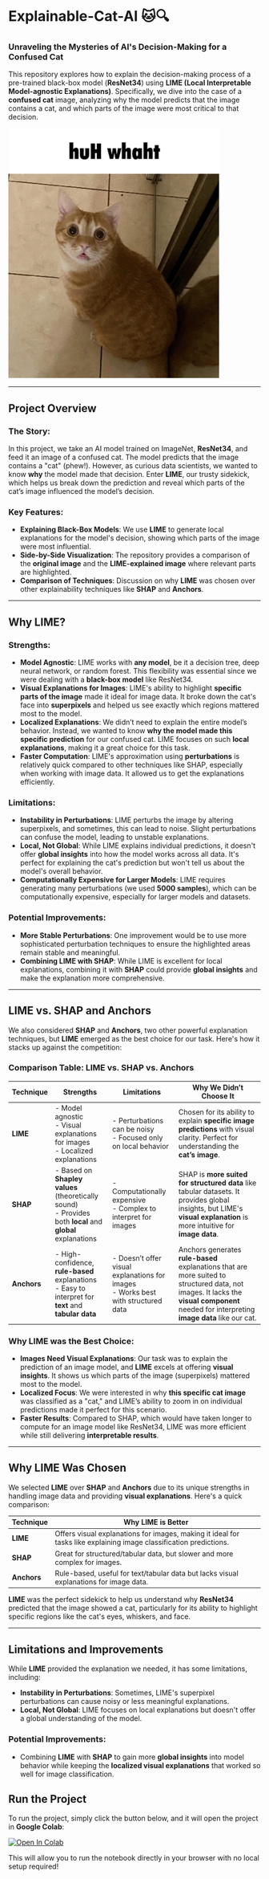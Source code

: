 # Explainable-Cat-AI 🐱🔍

### Unraveling the Mysteries of AI's Decision-Making for a Confused Cat

This repository explores how to explain the decision-making process of a pre-trained black-box model (**ResNet34**) using **LIME (Local Interpretable Model-agnostic Explanations)**. Specifically, we dive into the case of a **confused cat** image, analyzing why the model predicts that the image contains a cat, and which parts of the image were most critical to that decision.

![Confused Cat](https://github.com/AkhilByteWrangler/Explainable-Cat-AI/blob/main/cat-confused.gif?raw=true)

---

## Project Overview

### The Story:
In this project, we take an AI model trained on ImageNet, **ResNet34**, and feed it an image of a confused cat. The model predicts that the image contains a "cat" (phew!). However, as curious data scientists, we wanted to know **why** the model made that decision. Enter **LIME**, our trusty sidekick, which helps us break down the prediction and reveal which parts of the cat’s image influenced the model’s decision.

### Key Features:
- **Explaining Black-Box Models**: We use **LIME** to generate local explanations for the model's decision, showing which parts of the image were most influential.
- **Side-by-Side Visualization**: The repository provides a comparison of the **original image** and the **LIME-explained image** where relevant parts are highlighted.
- **Comparison of Techniques**: Discussion on why **LIME** was chosen over other explainability techniques like **SHAP** and **Anchors**.

---

## Why LIME?

### Strengths:
- **Model Agnostic**: LIME works with **any model**, be it a decision tree, deep neural network, or random forest. This flexibility was essential since we were dealing with a **black-box model** like ResNet34.
- **Visual Explanations for Images**: LIME's ability to highlight **specific parts of the image** made it ideal for image data. It broke down the cat's face into **superpixels** and helped us see exactly which regions mattered most to the model.
- **Localized Explanations**: We didn’t need to explain the entire model’s behavior. Instead, we wanted to know **why the model made this specific prediction** for our confused cat. LIME focuses on such **local explanations**, making it a great choice for this task.
- **Faster Computation**: LIME's approximation using **perturbations** is relatively quick compared to other techniques like SHAP, especially when working with image data. It allowed us to get the explanations efficiently.

### Limitations:
- **Instability in Perturbations**: LIME perturbs the image by altering superpixels, and sometimes, this can lead to noise. Slight perturbations can confuse the model, leading to unstable explanations.
- **Local, Not Global**: While LIME explains individual predictions, it doesn't offer **global insights** into how the model works across all data. It's perfect for explaining the cat's prediction but won't tell us about the model's overall behavior.
- **Computationally Expensive for Larger Models**: LIME requires generating many perturbations (we used **5000 samples**), which can be computationally expensive, especially for larger models and datasets.

### Potential Improvements:
- **More Stable Perturbations**: One improvement would be to use more sophisticated perturbation techniques to ensure the highlighted areas remain stable and meaningful.
- **Combining LIME with SHAP**: While LIME is excellent for local explanations, combining it with **SHAP** could provide **global insights** and make the explanation more comprehensive.

---

## LIME vs. SHAP and Anchors

We also considered **SHAP** and **Anchors**, two other powerful explanation techniques, but **LIME** emerged as the best choice for our task. Here's how it stacks up against the competition:

### Comparison Table: LIME vs. SHAP vs. Anchors

| **Technique** | **Strengths** | **Limitations** | **Why We Didn’t Choose It** |
| --- | --- | --- | --- |
| **LIME** | - Model agnostic <br> - Visual explanations for images <br> - Localized explanations | - Perturbations can be noisy <br> - Focused only on local behavior | Chosen for its ability to explain **specific image predictions** with visual clarity. Perfect for understanding the **cat’s image**. |
| **SHAP** | - Based on **Shapley values** (theoretically sound) <br> - Provides both **local** and **global** explanations | - Computationally expensive <br> - Complex to interpret for images | SHAP is **more suited for structured data** like tabular datasets. It provides global insights, but LIME's **visual explanation** is more intuitive for **image data**. |
| **Anchors** | - High-confidence, **rule-based** explanations <br> - Easy to interpret for **text** and **tabular data** | - Doesn’t offer visual explanations for images <br> - Works best with structured data | Anchors generates **rule-based** explanations that are more suited to structured data, not images. It lacks the **visual component** needed for interpreting **image data** like our cat. |

### Why LIME was the Best Choice:
- **Images Need Visual Explanations**: Our task was to explain the prediction of an image model, and **LIME** excels at offering **visual insights**. It shows us which parts of the image (superpixels) mattered most to the model.
- **Localized Focus**: We were interested in why **this specific cat image** was classified as a "cat," and LIME’s ability to zoom in on individual predictions made it perfect for this scenario.
- **Faster Results**: Compared to SHAP, which would have taken longer to compute for an image model like ResNet34, LIME was more efficient while still delivering **interpretable results**.

---

## Why LIME Was Chosen

We selected **LIME** over **SHAP** and **Anchors** due to its unique strengths in handling image data and providing **visual explanations**. Here's a quick comparison:

| **Technique** | **Why LIME is Better** |
| ------------- | ---------------------- |
| **LIME**      | Offers visual explanations for images, making it ideal for tasks like explaining image classification predictions. |
| **SHAP**      | Great for structured/tabular data, but slower and more complex for images. |
| **Anchors**   | Rule-based, useful for text/tabular data but lacks visual explanations for image data. |

**LIME** was the perfect sidekick to help us understand why **ResNet34** predicted that the image showed a cat, particularly for its ability to highlight specific regions like the cat's eyes, whiskers, and face.

---

## Limitations and Improvements

While **LIME** provided the explanation we needed, it has some limitations, including:

- **Instability in Perturbations**: Sometimes, LIME's superpixel perturbations can cause noisy or less meaningful explanations.
- **Local, Not Global**: LIME focuses on local explanations but doesn't offer a global understanding of the model.

### Potential Improvements:
- Combining **LIME** with **SHAP** to gain more **global insights** into model behavior while keeping the **localized visual explanations** that worked so well for image classification.

## Run the Project

To run the project, simply click the button below, and it will open the project in **Google Colab**:

[![Open In Colab](https://colab.research.google.com/assets/colab-badge.svg)](https)

This will allow you to run the notebook directly in your browser with no local setup required!





